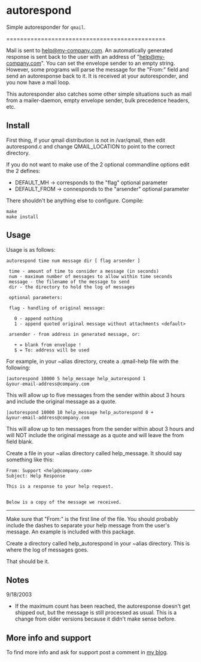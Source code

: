 # autorespond

Simple autoresponder for `qmail`.

==============================================

Mail is sent to help@my-company.com. An automatically generated response
is sent back to the user with an address of "help@my-company.com".  You
can set the envelope sender to an empty string.  However, some programs
will parse the message for the "From:"  field and send an autoresponse
back to it.  It is received at your autoresponder, and you now have a mail
loop. 

This autoresponder also catches some other simple situations such as mail
from a mailer-daemon, empty envelope sender, bulk precedence headers, etc. 


## Install

First thing, if your qmail distribution is not in /var/qmail, then edit
autorespond.c and change QMAIL_LOCATION to point to the correct directory. 

If you do not want to make use of the 2 optional commandline options edit 
the 2 defines:

- DEFAULT_MH    -> corresponds to the "flag" optional parameter
- DEFAULT_FROM  -> connesponds to the "arsender" optional parameter

There shouldn't be anything else to configure.  Compile: 

```
make
make install
```

## Usage

Usage is as follows:

``autorespond time num message dir [ flag arsender ]``

     time - amount of time to consider a message (in seconds)
     num - maximum number of messages to allow within time seconds
     message - the filename of the message to send
     dir - the directory to hold the log of messages

     optional parameters:

     flag - handling of original message:

       0 - append nothing
       1 - append quoted original message without attachments <default>

     arsender - from address in generated message, or:

       + = blank from envelope ! 
       $ = To: address will be used


For example, in your ~alias directory, create a .qmail-help file with
the following:

```
|autorespond 10000 5 help_message help_autorespond 1
&your-email-address@company.com
```

This will allow up to five messages from the sender within about 3 hours 
and include the original message as a quote.

```
|autorespond 10000 10 help_message help_autorespond 0 +
&your-email-address@company.com
```

This will allow up to ten messages from the sender within about 3 hours and
will NOT include the original message as a quote and will leave the from
field blank.

Create a file in your ~alias directory called help_message.  It should say
something like this: 
```
From: Support <help@company.com>
Subject: Help Response

This is a response to your help request.


Below is a copy of the message we received.
```
--------

Make sure that "From:" is the first line of the file.  You should probably
include the dashes to separate your help message from the user's message. 
An example is included with this package. 

Create a directory called help_autorespond in your ~alias directory.  This
is where the log of messages goes. 

That should be it.

## Notes
9/18/2003
- If the maximum count has been reached, the autoresponse doesn't 
  get shipped out, but the message is still processed as usual.
  This is a change from older versions because it didn't make
  sense before.

## More info and support
To find more info and ask for support post a comment in [my blog](https://www.sagredo.eu/en/qmail-notes-185/autorespond-24.html).
